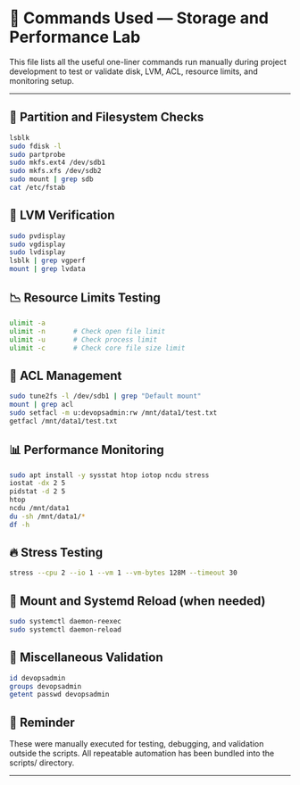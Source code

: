 # 📄 Commands Used — Storage and Performance Lab

This file lists all the useful one-liner commands run manually during project development to test or validate disk, LVM, ACL, resource limits, and monitoring setup.

---

## 🔧 Partition and Filesystem Checks

```bash
lsblk
sudo fdisk -l
sudo partprobe
sudo mkfs.ext4 /dev/sdb1
sudo mkfs.xfs /dev/sdb2
sudo mount | grep sdb
cat /etc/fstab
```

## 💽 LVM Verification
```bash
sudo pvdisplay
sudo vgdisplay
sudo lvdisplay
lsblk | grep vgperf
mount | grep lvdata
```

## 📉 Resource Limits Testing
```bash
ulimit -a
ulimit -n       # Check open file limit
ulimit -u       # Check process limit
ulimit -c       # Check core file size limit
```

## 🛂 ACL Management
```bash
sudo tune2fs -l /dev/sdb1 | grep "Default mount"
mount | grep acl
sudo setfacl -m u:devopsadmin:rw /mnt/data1/test.txt
getfacl /mnt/data1/test.txt
```

## 📊 Performance Monitoring
```bash
sudo apt install -y sysstat htop iotop ncdu stress
iostat -dx 2 5
pidstat -d 2 5
htop
ncdu /mnt/data1
du -sh /mnt/data1/*
df -h
```

## 🔥 Stress Testing
```bash
stress --cpu 2 --io 1 --vm 1 --vm-bytes 128M --timeout 30
```

## 📁 Mount and Systemd Reload (when needed)
```bash
sudo systemctl daemon-reexec
sudo systemctl daemon-reload
```

## 🧪 Miscellaneous Validation
```bash
id devopsadmin
groups devopsadmin
getent passwd devopsadmin
```

## 📝 Reminder

These were manually executed for testing, debugging, and validation outside the scripts. All repeatable automation has been bundled into the scripts/ directory.


---